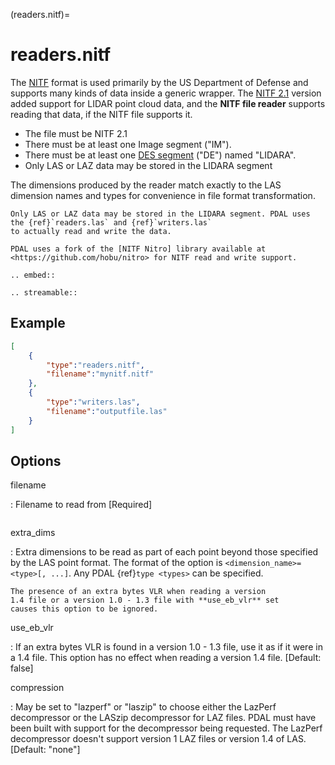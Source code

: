 (readers.nitf)=

# readers.nitf

The [NITF] format is used primarily by the US Department of Defense and
supports many kinds of data inside a generic wrapper. The [NITF 2.1] version
added support for LIDAR point cloud data, and the **NITF file reader** supports
reading that data, if the NITF file supports it.

- The file must be NITF 2.1
- There must be at least one Image segment ("IM").
- There must be at least one [DES segment] ("DE") named "LIDARA".
- Only LAS or LAZ data may be stored in the LIDARA segment

The dimensions produced by the reader match exactly to the LAS dimension names
and types for convenience in file format transformation.

```{note}
Only LAS or LAZ data may be stored in the LIDARA segment. PDAL uses
the {ref}`readers.las` and {ref}`writers.las`
to actually read and write the data.
```

```{note}
PDAL uses a fork of the [NITF Nitro] library available at
<https://github.com/hobu/nitro> for NITF read and write support.
```

```{eval-rst}
.. embed::
```

```{eval-rst}
.. streamable::

```

## Example

```json
[
    {
        "type":"readers.nitf",
        "filename":"mynitf.nitf"
    },
    {
        "type":"writers.las",
        "filename":"outputfile.las"
    }
]
```

## Options

filename

: Filename to read from \[Required\]

```{include} reader_opts.md
```

extra_dims

: Extra dimensions to be read as part of each point beyond those specified by
  the LAS point format.  The format of the option is
  `<dimension_name>=<type>[, ...]`.  Any PDAL {ref}`type <types>` can
  be specified.

  ```{note}
  The presence of an extra bytes VLR when reading a version
  1.4 file or a version 1.0 - 1.3 file with **use_eb_vlr** set
  causes this option to be ignored.
  ```

use_eb_vlr

: If an extra bytes VLR is found in a version 1.0 - 1.3 file, use it as if it
  were in a 1.4 file. This option has no effect when reading a version 1.4 file.
  \[Default: false\]

compression

: May be set to "lazperf" or "laszip" to choose either the LazPerf decompressor
  or the LASzip decompressor for LAZ files.  PDAL must have been built with
  support for the decompressor being requested.  The LazPerf decompressor
  doesn't support version 1 LAZ files or version 1.4 of LAS.
  \[Default: "none"\]

[des segment]: http://jitc.fhu.disa.mil/cgi/nitf/registers/desreg.aspx
[nitf]: http://en.wikipedia.org/wiki/National_Imagery_Transmission_Format
[nitf 2.1]: http://www.gwg.nga.mil/ntb/baseline/docs/2500c/index.html
[nitf nitro]: http://nitro-nitf.sourceforge.net/wikka.php?wakka=HomePage
